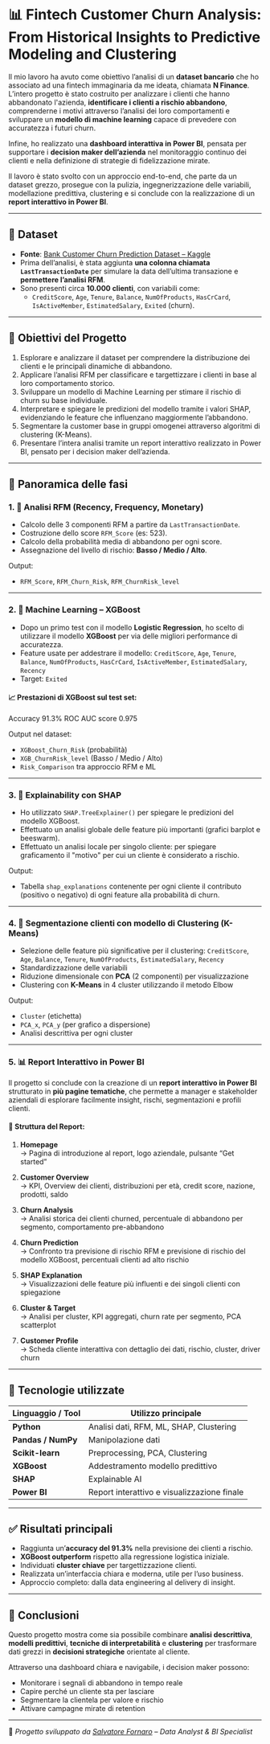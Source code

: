 # 📊 Fintech Customer Churn Analysis: From Historical Insights to Predictive Modeling and Clustering

Il mio lavoro ha avuto come obiettivo l’analisi di un **dataset bancario** che ho associato ad una fintech immaginaria da me ideata, chiamata **N Finance**.  
L’intero progetto è stato costruito per analizzare i clienti che hanno abbandonato l'azienda, **identificare i clienti a rischio abbandono**, comprenderne i motivi attraverso l’analisi dei loro comportamenti  e sviluppare un **modello di machine learning** capace di prevedere con accuratezza i futuri churn.  

Infine, ho realizzato una **dashboard interattiva in Power BI**, pensata per supportare i **decision maker dell’azienda** nel monitoraggio continuo dei clienti e nella definizione di strategie di fidelizzazione mirate.

Il lavoro è stato svolto con un approccio end-to-end, che parte da un dataset grezzo, prosegue con la pulizia, ingegnerizzazione delle variabili, modellazione predittiva, clustering e si conclude con la realizzazione di un **report interattivo in Power BI**.

---

## 📁 Dataset

- **Fonte**: [Bank Customer Churn Prediction Dataset – Kaggle](https://www.kaggle.com/datasets/saurabhbadole/bank-customer-churn-prediction-dataset)
- Prima dell’analisi, è stata aggiunta **una colonna chiamata `LastTransactionDate`** per simulare la data dell’ultima transazione e **permettere l’analisi RFM**.
- Sono presenti circa **10.000 clienti**, con variabili come:
  - `CreditScore`, `Age`, `Tenure`, `Balance`, `NumOfProducts`, `HasCrCard`, `IsActiveMember`, `EstimatedSalary`, `Exited` (churn).

---

## 🎯 Obiettivi del Progetto

1. Esplorare e analizzare il dataset per comprendere la distribuzione dei clienti e le principali dinamiche di abbandono.
2. Applicare l’analisi RFM per classificare e targettizzare i clienti in base al loro comportamento storico.
3. Sviluppare un modello di Machine Learning per stimare il rischio di churn su base individuale.
4. Interpretare e spiegare le predizioni del modello tramite i valori SHAP, evidenziando le feature che influenzano maggiormente l’abbandono.
5. Segmentare la customer base in gruppi omogenei attraverso algoritmi di clustering (K-Means).
6. Presentare l’intera analisi tramite un report interattivo realizzato in Power BI, pensato per i decision maker dell’azienda.

---

## 🔧 Panoramica delle fasi

### 1. 🧮 Analisi RFM (Recency, Frequency, Monetary)

- Calcolo delle 3 componenti RFM a partire da `LastTransactionDate`.
- Costruzione dello score `RFM_Score` (es: 523).
- Calcolo della probabilità media di abbandono per ogni score.
- Assegnazione del livello di rischio: **Basso / Medio / Alto**.

Output:
- `RFM_Score`, `RFM_Churn_Risk`, `RFM_ChurnRisk_level`

---

### 2. 🤖 Machine Learning – XGBoost

- Dopo un primo test con il modello **Logistic Regression**, ho scelto di utilizzare il modello **XGBoost** per via delle migliori performance di accuratezza.
- Feature usate per addestrare il modello:
  `CreditScore`, `Age`, `Tenure`, `Balance`, `NumOfProducts`, `HasCrCard`, `IsActiveMember`, `EstimatedSalary`, `Recency`
- Target: `Exited`

#### 📈 Prestazioni di XGBoost sul test set:
Accuracy 91.3% 
ROC AUC score 0.975

Output nel dataset:
- `XGBoost_Churn_Risk` (probabilità)
- `XGB_ChurnRisk_level` (Basso / Medio / Alto)
- `Risk_Comparison` tra approccio RFM e ML

---

### 3. 🧠 Explainability con SHAP

- Ho utilizzato `SHAP.TreeExplainer()` per spiegare le predizioni del modello XGBoost.
- Effettuato un analisi globale delle feature più importanti (grafici barplot e beeswarm).
- Effettuato un analisi locale per singolo cliente: per spiegare graficamento il "motivo" per cui un cliente è considerato a rischio.

Output:
- Tabella `shap_explanations` contenente per ogni cliente il contributo (positivo o negativo) di ogni feature alla probabilità di churn.

---

### 4. 👥 Segmentazione clienti con modello di Clustering (K-Means)

- Selezione delle feature più significative per il clustering:
  `CreditScore`, `Age`, `Balance`, `Tenure`, `NumOfProducts`, `EstimatedSalary`, `Recency`
- Standardizzazione delle variabili
- Riduzione dimensionale con **PCA** (2 componenti) per visualizzazione
- Clustering con **K-Means** in 4 cluster utilizzando il metodo Elbow

Output:
- `Cluster` (etichetta)
- `PCA_x`, `PCA_y` (per grafico a dispersione)
- Analisi descrittiva per ogni cluster

---

### 5. 📊 Report Interattivo in Power BI

Il progetto si conclude con la creazione di un **report interattivo in Power BI** strutturato in **più pagine tematiche**, che permette a manager e stakeholder aziendali di esplorare facilmente insight, rischi, segmentazioni e profili clienti.

#### 📂 Struttura del Report:

1. **Homepage**  
   → Pagina di introduzione al report, logo aziendale, pulsante “Get started”

2. **Customer Overview**  
   → KPI, Overview dei clienti, distribuzioni per età, credit score, nazione, prodotti, saldo

3. **Churn Analysis**  
   → Analisi storica dei clienti churned, percentuale di abbandono per segmento, comportamento pre-abbandono

4. **Churn Prediction**  
   → Confronto tra previsione di rischio RFM e previsione di rischio del modello XGBoost, percentuali clienti ad alto rischio

5. **SHAP Explanation**  
   → Visualizzazioni delle feature più influenti e dei singoli clienti con spiegazione

6. **Cluster & Target**  
   → Analisi per cluster, KPI aggregati, churn rate per segmento, PCA scatterplot

7. **Customer Profile**  
   → Scheda cliente interattiva con dettaglio dei dati, rischio, cluster, driver churn

---

## 🧠 Tecnologie utilizzate

| Linguaggio / Tool    | Utilizzo principale |
|----------------------|---------------------|
| **Python**           | Analisi dati, RFM, ML, SHAP, Clustering |
| **Pandas / NumPy**   | Manipolazione dati |
| **Scikit-learn**     | Preprocessing, PCA, Clustering |
| **XGBoost**          | Addestramento modello predittivo |
| **SHAP**             | Explainable AI |
| **Power BI**         | Report interattivo e visualizzazione finale |

---

## ✅ Risultati principali

- Raggiunta un’**accuracy del 91.3%** nella previsione dei clienti a rischio.
- **XGBoost outperform** rispetto alla regressione logistica iniziale.
- Individuati **cluster chiave** per targettizzazione clienti.
- Realizzata un’interfaccia chiara e moderna, utile per l’uso business.
- Approccio completo: dalla data engineering al delivery di insight.

---

## 🏁 Conclusioni

Questo progetto mostra come sia possibile combinare **analisi descrittiva**, **modelli predittivi**, **tecniche di interpretabilità** e **clustering** per trasformare dati grezzi in **decisioni strategiche** orientate al cliente.

Attraverso una dashboard chiara e navigabile, i decision maker possono:
- Monitorare i segnali di abbandono in tempo reale  
- Capire perché un cliente sta per lasciare  
- Segmentare la clientela per valore e rischio  
- Attivare campagne mirate di retention

---

📌 *Progetto sviluppato da [Salvatore Fornaro](https://www.linkedin.com/in/salvatore-fornaro/) – Data Analyst & BI Specialist*
